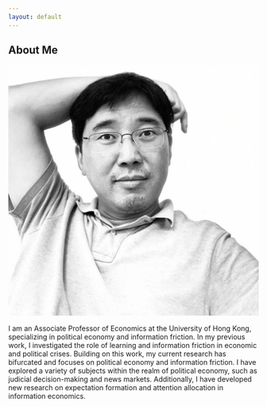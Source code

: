 ```yaml
---
layout: default
---
```


## About Me

<img class="profile-picture" src="/image/hengchen.jpeg">

I am an Associate Professor of Economics at the University of Hong Kong, specializing in political economy and information friction. In my previous work, I investigated the role of learning and information friction in economic and political crises. Building on this work, my current research has bifurcated and focuses on political economy and information friction. I have explored a variety of subjects within the realm of political economy, such as judicial decision-making and news markets. Additionally, I have developed new research on expectation formation and attention allocation in information economics.

